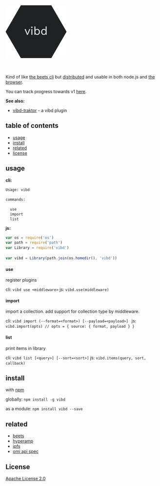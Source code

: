<h1 align="center">
  <br>
  <a href="https://github.com/vibedrive/vibedb">
    <img style="display: block" alt="vibd" width="200" src="vibd-hexagon.svg">
  </a>
  <br>
</h1>


Kind of like [the beets cli](http://beets.readthedocs.io/en/v1.4.6/reference/cli.html) but [distributed](https://github.com/mafintosh/hyperdb) and usable in both node.js and [the browser](https://github.com/browserify/browserify).

You can track progress towards v1 [here](https://github.com/vibedrive/vibd/issues/1).

**See also:**
  - [vibd-traktor](https://github.com/vibedrive/vibd-traktor) - a vibd plugin

## table of contents

- [usage](#usage)
- [install](#install)
- [related](#related)
- [license](#license)


## usage

**cli:**
```
Usage: vibd 

commands:

  use
  import
  list
```

**js:**

```js
var os = require('os')
var path = require('path')
var Library = require('vibd')

var vibd = Library(path.join(os.homedir(), 'vibd'))
```

#### use

register plugins

cli: `vibd use <middleware>`
js: `vibd.use(middleware)`

#### import

import a collection. add support for collection type by middleware.

cli: `vibd import (--format=<format>) [--payload=<payload>] `
js: `vibd.import(opts) // opts = { source: { format, payload } }` 

#### list

print items in library

cli: `vibd list [<query>] [--sort=<sort>]`
js: `vibd.items(query, sort, callback)`


## install 

with [npm](https://www.npmjs.com/)

globally: 
`npm install -g vibd`

as a module: 
`npm install vibd --save`


## related

- [beets](http://beets.readthedocs.io/)
- [hyperamp](https://github.com/hypermodules/hyperamp)
- [ipfs](https://github.com/ipfs/js-ipfs)
- [omi api spec](https://github.com/omi/api-specs)


## License

[Apache License 2.0](https://github.com/vibedrive/vibd/blob/master/LICENSE)
